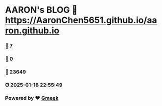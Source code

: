 # AARON's BLOG :link: https://AaronChen5651.github.io/aaron.github.io 
### :page_facing_up: [7](https://AaronChen5651.github.io/aaron.github.io/tag.html) 
### :speech_balloon: 0 
### :hibiscus: 23649 
### :alarm_clock: 2025-01-18 22:55:49 
### Powered by :heart: [Gmeek](https://github.com/Meekdai/Gmeek)
